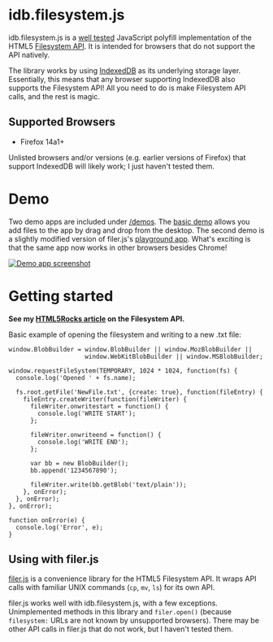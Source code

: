 idb.filesystem.js
===========

idb.filesystem.js is a [well tested](//github.com/ebidel/idb.filesystem.js/tree/master/tests) JavaScript polyfill implementation
of the HTML5 [Filesystem API][1]. It is intended for browsers that do not
support the API natively.

The library works by using [IndexedDB][2] as its underlying storage layer. Essentially,
this means that any browser supporting IndexedDB also supports the Filesystem API!
All you need to do is make Filesystem API calls, and the rest is magic.

Supported Browsers
------------------

* Firefox 14a1+

Unlisted browsers and/or versions (e.g. earlier versions of Firefox) that
support IndexedDB will likely work; I just haven't tested them.

[1]: http://dev.w3.org/2009/dap/file-system/pub/FileSystem/
[2]: https://developer.mozilla.org/en/IndexedDB

Demo
===============

Two demo apps are included under [/demos](//github.com/ebidel/idb.filesystem.js/tree/master/demos). The
[basic demo](http://html5-demos.appspot.com/static/filesystem/idb.filesystem.js/demos/basic/index.html)
allows you add files to the app by drag and drop from the desktop. The second demo 
is a slightly modified version of filer.js's [playground app](http://html5-demos.appspot.com/static/filesystem/idb.filesystem.js/demos/playground/index.html). What's exciting is that the same app now works in other browsers besides Chrome!

<a href="http://html5-demos.appspot.com/static/filesystem/idb.filesystem.js/demos/basic/index.html">
  <img src="//github.com/ebidel/idb.filesystem.js/raw/master/demos/basic/images/demo_screenshot.png" title="Demo app screenshot" alt="Demo app screenshot">
</a>

Getting started
===============

**See my [HTML5Rocks article](http://www.html5rocks.com/tutorials/file/filesystem/)
on the Filesystem API.**

Basic example of opening the filesystem and writing to a new .txt file:

    window.BlobBuilder = window.BlobBuilder || window.MozBlobBuilder ||
                         window.WebKitBlobBuilder || window.MSBlobBuilder;

    window.requestFileSystem(TEMPORARY, 1024 * 1024, function(fs) {
      console.log('Opened ' + fs.name);
      
      fs.root.getFile('NewFile.txt', {create: true}, function(fileEntry) {
        fileEntry.createWriter(function(fileWriter) {
          fileWriter.onwritestart = function() {
            console.log('WRITE START');
          };
          
          fileWriter.onwriteend = function() {
            console.log('WRITE END');
          };

          var bb = new BlobBuilder();
          bb.append('1234567890');
          
          fileWriter.write(bb.getBlob('text/plain'));
        }, onError);
      }, onError);
    }, onError);

    function onError(e) {
      console.log('Error', e);
    }

Using with filer.js
------------------

[filer.js](//github.com/ebidel/filer.js) is a convenience library for the
HTML5 Filesystem API. It wraps API calls with familiar UNIX commands
(`cp`, `mv`, `ls`) for its own API.

filer.js works well with idb.filesystem.js, with a few exceptions. Unimplemented
methods in this library and `filer.open()` (because `filesystem:` URLs are not
known by unsupported browsers). There may be other API calls in filer.js that
do not work, but I haven't tested them.